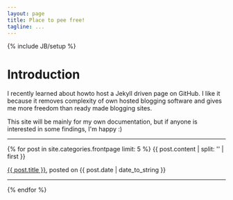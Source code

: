 ```yaml
---
layout: page
title: Place to pee free!
tagline: ...
---
```

{% include JB/setup %}

# Introduction
I recently learned about howto host a Jekyll driven page on GitHub. I like it because it removes complexity of own hosted blogging software and gives me more freedom than ready made blogging sites.

This site will be mainly for my own documentation, but if anyone is interested in some findings, I'm happy :)

---

{% for post in site.categories.frontpage  limit: 5  %}
   {{ post.content | split: '<!-- more -->' | first }}
   <p><a href='{{ post.url }}'>{{ post.title }}</a>, posted on {{ post.date | date_to_string }}</p>
   <hr/>
{% endfor %}
